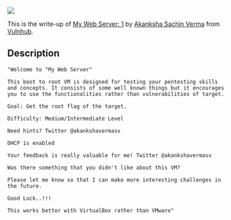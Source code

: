 ![](/images/vulnhub-my-web-server-1/1.png)

This is the write-up of [My Web Server: 1](https://medium.com/r/?url=https%3A%2F%2Fwww.vulnhub.com%2Fentry%2Fmy-web-server-1%2C463%2F) by [Akanksha Sachin Verma](https://medium.com/r/?url=https%3A%2F%2Fwww.vulnhub.com%2Fauthor%2Fakanksha-sachin-verma%2C672%2F) from [Vulnhub](https://medium.com/r/?url=https%3A%2F%2Fwww.vulnhub.com%2F).

## Description

```
"Welcome to "My Web Server"

This boot to root VM is designed for testing your pentesting skills and concepts. It consists of some well known things but it encourages you to use the functionalities rather than vulnerabilities of target.

Goal: Get the root flag of the target.

Difficulty: Medium/Intermediate Level

Need hints? Twitter @akankshavermasv

DHCP is enabled

Your feedback is really valuable for me! Twitter @akankshavermasv

Was there something that you didn't like about this VM?

Please let me know so that I can make more interesting challenges in the future.

Good Luck..!!!

This works better with VirtualBox rather than VMware"
```

## 